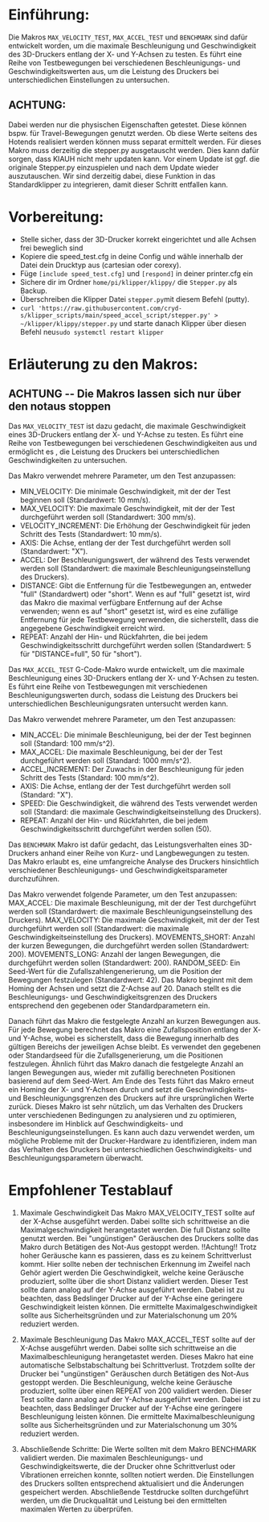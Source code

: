 # Einführung:

Die Makros ``MAX_VELOCITY_TEST``, ``MAX_ACCEL_TEST`` und ``BENCHMARK`` sind dafür entwickelt worden, um die maximale Beschleunigung und Geschwindigkeit des 3D-Druckers entlang der X- und Y-Achsen zu testen. Es führt eine Reihe von Testbewegungen bei verschiedenen Beschleunigungs- und Geschwindigkeitswerten aus, um die Leistung des Druckers bei unterschiedlichen Einstellungen zu untersuchen.

## ACHTUNG:
Dabei werden nur die physischen Eigenschaften getestet. Diese können bspw. für Travel-Bewegungen genutzt werden. Ob diese Werte seitens des Hotends realisiert werden können muss separat ermittelt werden. Für dieses Makro muss derzeitig die stepper.py ausgetauscht werden. Dies kann dafür sorgen, dass KIAUH nicht mehr updaten kann. Vor einem Update ist ggf. die originale Stepper.py einzuspielen und nach dem Update wieder auszutauschen. Wir sind derzeitig dabei, diese Funktion in das Standardklipper zu integrieren, damit dieser Schritt entfallen kann.


# Vorbereitung:

- Stelle sicher, dass der 3D-Drucker korrekt eingerichtet und alle Achsen frei beweglich sind
- Kopiere die speed_test.cfg in deine Config und wähle innerhalb der Datei dein Drucktyp aus (cartesian oder corexy).
- Füge ``[include speed_test.cfg]`` und ``[respond]`` in deiner printer.cfg ein
- Sichere dir im Ordner ``home/pi/klipper/klippy/`` die ``Stepper.py`` als Backup.
- Überschreiben die Klipper Datei  ``stepper.py``mit diesem Befehl (putty).
- ``curl 'https://raw.githubusercontent.com/cryd-s/klipper_scripts/main/speed_accel_script/stepper.py' > ~/klipper/klippy/stepper.py`` und starte danach Klipper über diesen Befehl neu```sudo systemctl restart klipper```

# Erläuterung zu den Makros:

## ACHTUNG -- Die Makros lassen sich nur über den notaus stoppen

Das ``MAX_VELOCITY_TEST`` ist dazu gedacht, die maximale Geschwindigkeit eines 3D-Druckers entlang der X- und Y-Achse zu testen. Es führt eine Reihe von Testbewegungen bei verschiedenen Geschwindigkeiten aus und ermöglicht es , die Leistung des Druckers bei unterschiedlichen Geschwindigkeiten zu untersuchen.

Das Makro verwendet mehrere Parameter, um den Test anzupassen:
- MIN_VELOCITY: Die minimale Geschwindigkeit, mit der der Test beginnen soll (Standardwert: 10 mm/s).
- MAX_VELOCITY: Die maximale Geschwindigkeit, mit der der Test durchgeführt werden soll (Standardwert: 300 mm/s).
- VELOCITY_INCREMENT: Die Erhöhung der Geschwindigkeit für jeden Schritt des Tests (Standardwert: 10 mm/s).
- AXIS: Die Achse, entlang der der Test durchgeführt werden soll (Standardwert: "X").
- ACCEL: Der Beschleunigungswert, der während des Tests verwendet werden soll (Standardwert: die maximale Beschleunigungseinstellung des Druckers).
- DISTANCE: Gibt die Entfernung für die Testbewegungen an, entweder "full" (Standardwert) oder "short". Wenn es auf "full" gesetzt ist, wird das Makro die maximal verfügbare Entfernung auf der Achse verwenden; wenn es auf "short" gesetzt ist, wird es eine zufällige Entfernung für jede Testbewegung verwenden, die sicherstellt, dass die angegebene Geschwindigkeit erreicht wird.
- REPEAT: Anzahl der Hin- und Rückfahrten, die bei jedem Geschwindigkeitsschritt durchgeführt werden sollen (Standardwert: 5 für "DISTANCE=full", 50 für "short").

Das ``MAX_ACCEL_TEST`` G-Code-Makro wurde entwickelt, um die maximale Beschleunigung eines 3D-Druckers entlang der X- und Y-Achsen zu testen.
Es führt eine Reihe von Testbewegungen mit verschiedenen Beschleunigungswerten durch, sodass  die Leistung des Druckers bei unterschiedlichen Beschleunigungsraten untersucht werden kann.

Das Makro verwendet mehrere Parameter, um den Test anzupassen:
- MIN_ACCEL: Die minimale Beschleunigung, bei der der Test beginnen soll (Standard: 100 mm/s^2).
- MAX_ACCEL: Die maximale Beschleunigung, bei der der Test durchgeführt werden soll (Standard: 1000 mm/s^2).
- ACCEL_INCREMENT: Der Zuwachs in der Beschleunigung für jeden Schritt des Tests (Standard: 100 mm/s^2).
- AXIS: Die Achse, entlang der der Test durchgeführt werden soll (Standard: "X").
- SPEED: Die Geschwindigkeit, die während des Tests verwendet werden soll (Standard: die maximale Geschwindigkeitseinstellung des Druckers).
- REPEAT: Anzahl der Hin- und Rückfahrten, die bei jedem Geschwindigkeitsschritt durchgeführt werden sollen (50).

Das ``BENCHMARK`` Makro ist dafür gedacht, das Leistungsverhalten eines 3D-Druckers anhand einer Reihe von Kurz- und Langbewegungen zu testen. Das Makro erlaubt es, eine umfangreiche Analyse des Druckers hinsichtlich verschiedener Beschleunigungs- und Geschwindigkeitsparameter durchzuführen.

Das Makro verwendet folgende Parameter, um den Test anzupassen:
MAX_ACCEL: Die maximale Beschleunigung, mit der der Test durchgeführt werden soll (Standardwert: die maximale Beschleunigungseinstellung des Druckers).
MAX_VELOCITY: Die maximale Geschwindigkeit, mit der der Test durchgeführt werden soll (Standardwert: die maximale Geschwindigkeitseinstellung des Druckers).
MOVEMENTS_SHORT: Anzahl der kurzen Bewegungen, die durchgeführt werden sollen (Standardwert: 200).
MOVEMENTS_LONG: Anzahl der langen Bewegungen, die durchgeführt werden sollen (Standardwert: 200).
RANDOM_SEED: Ein Seed-Wert für die Zufallszahlengenerierung, um die Position der Bewegungen festzulegen (Standardwert: 42).
Das Makro beginnt mit dem Homing der Achsen und setzt die Z-Achse auf 20. Danach stellt es die Beschleunigungs- und Geschwindigkeitsgrenzen des Druckers entsprechend den gegebenen oder Standardparametern ein.

Danach führt das Makro die festgelegte Anzahl an kurzen Bewegungen aus. Für jede Bewegung berechnet das Makro eine Zufallsposition entlang der X- und Y-Achse, wobei es sicherstellt, dass die Bewegung innerhalb des gültigen Bereichs der jeweiligen Achse bleibt. Es verwendet den gegebenen oder Standardseed für die Zufallsgenerierung, um die Positionen festzulegen. Ähnlich führt das Makro danach die festgelegte Anzahl an langen Bewegungen aus, wieder mit zufällig berechneten Positionen basierend auf dem Seed-Wert. Am Ende des Tests führt das Makro erneut ein Homing der X- und Y-Achsen durch und setzt die Geschwindigkeits- und Beschleunigungsgrenzen des Druckers auf ihre ursprünglichen Werte zurück. Dieses Makro ist sehr nützlich, um das Verhalten des Druckers unter verschiedenen Bedingungen zu analysieren und zu optimieren, insbesondere im Hinblick auf Geschwindigkeits- und Beschleunigungseinstellungen. Es kann auch dazu verwendet werden, um mögliche Probleme mit der Drucker-Hardware zu identifizieren, indem man das Verhalten des Druckers bei unterschiedlichen Geschwindigkeits- und Beschleunigungsparametern überwacht.


# Empfohlener Testablauf
1. Maximale Geschwindigkeit
Das Makro MAX_VELOCITY_TEST sollte auf der X-Achse ausgeführt werden. Dabei sollte sich schrittweise an die Maximalgeschwindigkeit herangetastet werden. Die full Distanz sollte genutzt werden. Bei "ungünstigen" Geräuschen des Druckers sollte das Makro durch Betätigen des Not-Aus gestoppt werden.
!!Achtung!! Trotz hoher Geräusche kann es passieren, dass es zu keinem Schrittverlust kommt. Hier sollte neben der technischen Erkennung im Zweifel nach Gehör agiert werden
Die Geschwindigkeit, welche keine Geräusche produziert, sollte über die short Distanz validiert werden. Dieser Test sollte dann analog auf der Y-Achse ausgeführt werden. Dabei ist zu beachten, dass Bedslinger Drucker auf der Y-Achse eine geringere Geschwindigkeit leisten können. Die ermittelte Maximalgeschwindigkeit sollte aus Sicherheitsgründen und zur Materialschonung um 20% reduziert werden.

3. Maximale Beschleunigung
Das Makro MAX_ACCEL_TEST sollte auf der X-Achse ausgeführt werden. Dabei sollte sich schrittweise an die Maximalbeschleunigung herangetastet werden. Dieses Makro hat eine automatische Selbstabschaltung bei Schrittverlust. Trotzdem sollte der Drucker bei "ungünstigen" Geräuschen durch Betätigen des Not-Aus gestoppt werden. Die Beschleunigung, welche keine Geräusche produziert, sollte über einen REPEAT von 200 validiert werden. Dieser Test sollte dann analog auf der Y-Achse ausgeführt werden. Dabei ist zu beachten, dass Bedslinger Drucker auf der Y-Achse eine geringere Beschleunigung leisten können. Die ermittelte Maximalbeschleunigung sollte aus Sicherheitsgründen und zur Materialschonung um 30% reduziert werden.

4. Abschließende Schritte:
Die Werte sollten mit dem Makro BENCHMARK validiert werden. Die maximalen Beschleunigungs- und Geschwindigkeitswerte, die der Drucker ohne Schrittverlust oder Vibrationen erreichen konnte, sollten notiert werden. Die Einstellungen des Druckers sollten entsprechend aktualisiert und die Änderungen gespeichert werden. Abschließende Testdrucke sollten durchgeführt werden, um die Druckqualität und Leistung bei den ermittelten maximalen Werten zu überprüfen.
